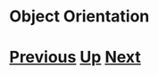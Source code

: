 
# Object Orientation





# [Previous](3_documenting_code.md) [Up](python_and_good_programming_practice.md) [Next](5_matplotlib.md) 
